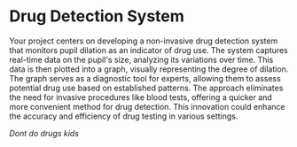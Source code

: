 # Drug Detection System
Your project centers on developing a non-invasive drug detection system that monitors pupil dilation as an indicator of drug use. The system captures real-time data on the pupil's size, analyzing its variations over time. This data is then plotted into a graph, visually representing the degree of dilation. The graph serves as a diagnostic tool for experts, allowing them to assess potential drug use based on established patterns. The approach eliminates the need for invasive procedures like blood tests, offering a quicker and more convenient method for drug detection. This innovation could enhance the accuracy and efficiency of drug testing in various settings.

*Dont do drugs kids*
